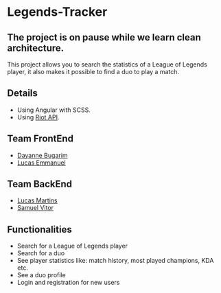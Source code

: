 # Legends-Tracker

## The project is on pause while we learn clean architecture.

This project allows you to search the statistics of a League of Legends player, it also makes it possible to find a duo to play a match.

## Details 
- Using Angular with SCSS.
- Using [Riot API](https://developer.riotgames.com/apis).

## Team FrontEnd

- [Dayanne Bugarim](https://github.com/dayannebugarim)
- [Lucas Emmanuel](https://github.com/Lucassec1)

## Team BackEnd

- [Lucas Martins](https://github.com/Lucasmartinsn)
- [Samuel Vitor](https://github.com/TheSamuelVitor)

## Functionalities

- Search for a League of Legends player
- Search for a duo
- See player statistics like: match history, most played champions, KDA etc.
- See a duo profile
- Login and registration for new users
